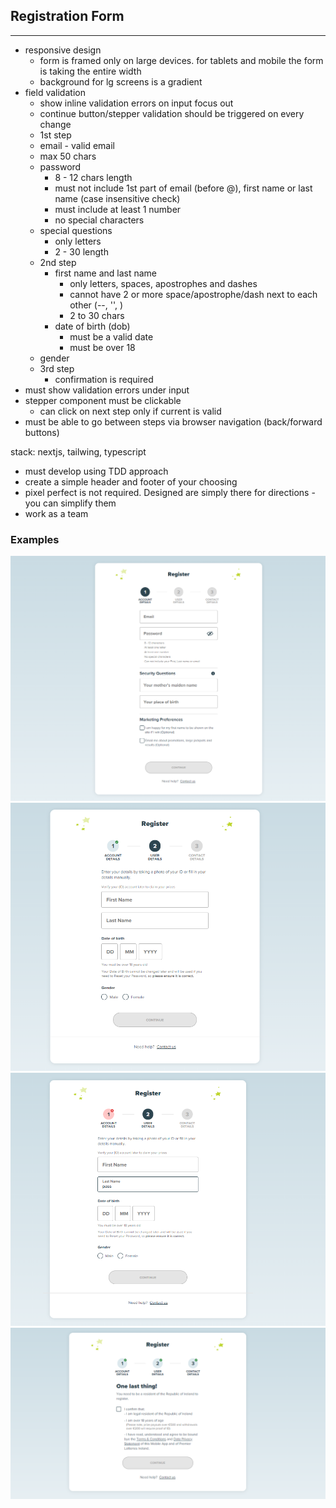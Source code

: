 ## Registration Form
---

* responsive design
  * form is framed only on large devices. for tablets and mobile the form is taking the entire width
  * background for lg screens is a gradient
* field validation
  * show inline validation errors on input focus out
  * continue button/stepper validation should be triggered on every change
  * 1st step
  * email - valid email
  * max 50 chars
  * password
    * 8 - 12 chars length
    * must not include 1st part of email (before @), first name or last name (case insensitive check)
    * must include at least 1 number
    * no special characters
  * special questions
    * only letters
    * 2 - 30 length
  * 2nd step
    * first name and last name
      * only letters, spaces, apostrophes and dashes
      * cannot have 2 or more  space/apostrophe/dash next to each other (--, '',  )
      * 2 to 30 chars
    * date of birth (dob)
      * must be a valid date
      * must be over 18
  * gender
  * 3rd step
    * confirmation is required
* must show validation errors under input
* stepper component must be clickable
  * can click on next step only if current is valid
* must be able to go between steps via browser navigation (back/forward buttons)

stack: nextjs, tailwing, typescript

* must develop using TDD approach
* create a simple header and footer of your choosing 
* pixel perfect is not required. Designed are simply there for directions - you can simplify them 
* work as a team

### Examples

![](spec/image_00.png)
![](spec/image_01.png)
![](spec/image_02.png)
![](spec/image_03.png)
